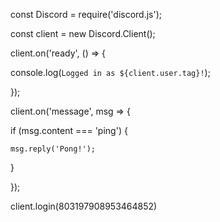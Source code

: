 const Discord = require('discord.js');

const client = new Discord.Client();

client.on('ready', () => {

  console.log(`Logged in as ${client.user.tag}!`);

});

client.on('message', msg => {

  if (msg.content === 'ping') {

    msg.reply('Pong!');

  }

});

client.login(803197908953464852)
